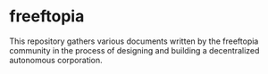 # freeftopia

This repository gathers various documents written by the freeftopia community in the process of designing and building a decentralized autonomous corporation.
